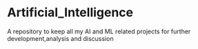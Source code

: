 # Artificial_Intelligence
A repository to keep all my AI and ML related projects for further development,analysis and discussion
